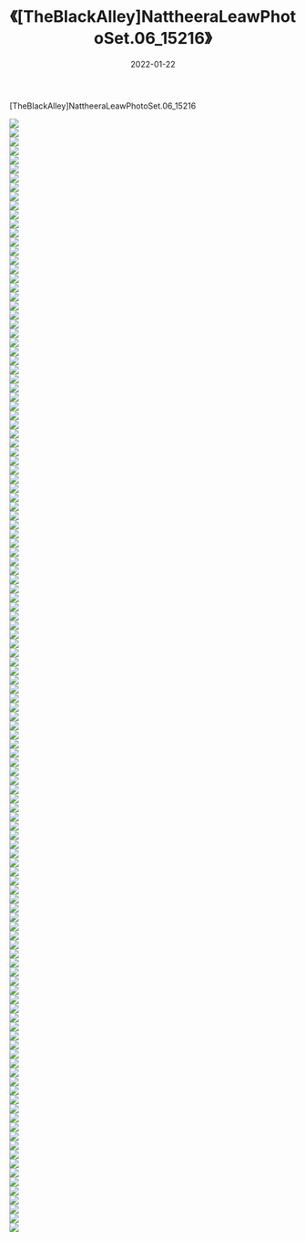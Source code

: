 ﻿---
layout: post
title:  《[TheBlackAlley]NattheeraLeawPhotoSet.06_15216》
date:   2022-01-22
img: http://imgx.orgx.ga/漏D/2022/[TheBlackAlley]NattheeraLeawPhotoSet.06_15216/000.jpg
categories: [美女, 清纯, 唯美]
---

[TheBlackAlley]NattheeraLeawPhotoSet.06_15216

  ![](http://imgx.orgx.ga/漏D/2022/[TheBlackAlley]NattheeraLeawPhotoSet.06_15216/001.jpg) <br> ![](http://imgx.orgx.ga/漏D/2022/[TheBlackAlley]NattheeraLeawPhotoSet.06_15216/002.jpg) <br> ![](http://imgx.orgx.ga/漏D/2022/[TheBlackAlley]NattheeraLeawPhotoSet.06_15216/003.jpg) <br> ![](http://imgx.orgx.ga/漏D/2022/[TheBlackAlley]NattheeraLeawPhotoSet.06_15216/004.jpg) <br> ![](http://imgx.orgx.ga/漏D/2022/[TheBlackAlley]NattheeraLeawPhotoSet.06_15216/005.jpg) <br> ![](http://imgx.orgx.ga/漏D/2022/[TheBlackAlley]NattheeraLeawPhotoSet.06_15216/006.jpg) <br> ![](http://imgx.orgx.ga/漏D/2022/[TheBlackAlley]NattheeraLeawPhotoSet.06_15216/007.jpg) <br> ![](http://imgx.orgx.ga/漏D/2022/[TheBlackAlley]NattheeraLeawPhotoSet.06_15216/008.jpg) <br> ![](http://imgx.orgx.ga/漏D/2022/[TheBlackAlley]NattheeraLeawPhotoSet.06_15216/009.jpg) <br> ![](http://imgx.orgx.ga/漏D/2022/[TheBlackAlley]NattheeraLeawPhotoSet.06_15216/010.jpg) <br> ![](http://imgx.orgx.ga/漏D/2022/[TheBlackAlley]NattheeraLeawPhotoSet.06_15216/011.jpg) <br> ![](http://imgx.orgx.ga/漏D/2022/[TheBlackAlley]NattheeraLeawPhotoSet.06_15216/012.jpg) <br> ![](http://imgx.orgx.ga/漏D/2022/[TheBlackAlley]NattheeraLeawPhotoSet.06_15216/013.jpg) <br> ![](http://imgx.orgx.ga/漏D/2022/[TheBlackAlley]NattheeraLeawPhotoSet.06_15216/014.jpg) <br> ![](http://imgx.orgx.ga/漏D/2022/[TheBlackAlley]NattheeraLeawPhotoSet.06_15216/015.jpg) <br> ![](http://imgx.orgx.ga/漏D/2022/[TheBlackAlley]NattheeraLeawPhotoSet.06_15216/016.jpg) <br> ![](http://imgx.orgx.ga/漏D/2022/[TheBlackAlley]NattheeraLeawPhotoSet.06_15216/017.jpg) <br> ![](http://imgx.orgx.ga/漏D/2022/[TheBlackAlley]NattheeraLeawPhotoSet.06_15216/018.jpg) <br> ![](http://imgx.orgx.ga/漏D/2022/[TheBlackAlley]NattheeraLeawPhotoSet.06_15216/019.jpg) <br> ![](http://imgx.orgx.ga/漏D/2022/[TheBlackAlley]NattheeraLeawPhotoSet.06_15216/020.jpg) <br> ![](http://imgx.orgx.ga/漏D/2022/[TheBlackAlley]NattheeraLeawPhotoSet.06_15216/021.jpg) <br> ![](http://imgx.orgx.ga/漏D/2022/[TheBlackAlley]NattheeraLeawPhotoSet.06_15216/022.jpg) <br> ![](http://imgx.orgx.ga/漏D/2022/[TheBlackAlley]NattheeraLeawPhotoSet.06_15216/023.jpg) <br> ![](http://imgx.orgx.ga/漏D/2022/[TheBlackAlley]NattheeraLeawPhotoSet.06_15216/024.jpg) <br> ![](http://imgx.orgx.ga/漏D/2022/[TheBlackAlley]NattheeraLeawPhotoSet.06_15216/025.jpg) <br> ![](http://imgx.orgx.ga/漏D/2022/[TheBlackAlley]NattheeraLeawPhotoSet.06_15216/026.jpg) <br> ![](http://imgx.orgx.ga/漏D/2022/[TheBlackAlley]NattheeraLeawPhotoSet.06_15216/027.jpg) <br> ![](http://imgx.orgx.ga/漏D/2022/[TheBlackAlley]NattheeraLeawPhotoSet.06_15216/028.jpg) <br> ![](http://imgx.orgx.ga/漏D/2022/[TheBlackAlley]NattheeraLeawPhotoSet.06_15216/029.jpg) <br> ![](http://imgx.orgx.ga/漏D/2022/[TheBlackAlley]NattheeraLeawPhotoSet.06_15216/030.jpg) <br> ![](http://imgx.orgx.ga/漏D/2022/[TheBlackAlley]NattheeraLeawPhotoSet.06_15216/031.jpg) <br> ![](http://imgx.orgx.ga/漏D/2022/[TheBlackAlley]NattheeraLeawPhotoSet.06_15216/032.jpg) <br> ![](http://imgx.orgx.ga/漏D/2022/[TheBlackAlley]NattheeraLeawPhotoSet.06_15216/033.jpg) <br> ![](http://imgx.orgx.ga/漏D/2022/[TheBlackAlley]NattheeraLeawPhotoSet.06_15216/034.jpg) <br> ![](http://imgx.orgx.ga/漏D/2022/[TheBlackAlley]NattheeraLeawPhotoSet.06_15216/035.jpg) <br> ![](http://imgx.orgx.ga/漏D/2022/[TheBlackAlley]NattheeraLeawPhotoSet.06_15216/036.jpg) <br> ![](http://imgx.orgx.ga/漏D/2022/[TheBlackAlley]NattheeraLeawPhotoSet.06_15216/037.jpg) <br> ![](http://imgx.orgx.ga/漏D/2022/[TheBlackAlley]NattheeraLeawPhotoSet.06_15216/038.jpg) <br> ![](http://imgx.orgx.ga/漏D/2022/[TheBlackAlley]NattheeraLeawPhotoSet.06_15216/039.jpg) <br> ![](http://imgx.orgx.ga/漏D/2022/[TheBlackAlley]NattheeraLeawPhotoSet.06_15216/040.jpg) <br> ![](http://imgx.orgx.ga/漏D/2022/[TheBlackAlley]NattheeraLeawPhotoSet.06_15216/041.jpg) <br> ![](http://imgx.orgx.ga/漏D/2022/[TheBlackAlley]NattheeraLeawPhotoSet.06_15216/042.jpg) <br> ![](http://imgx.orgx.ga/漏D/2022/[TheBlackAlley]NattheeraLeawPhotoSet.06_15216/043.jpg) <br> ![](http://imgx.orgx.ga/漏D/2022/[TheBlackAlley]NattheeraLeawPhotoSet.06_15216/044.jpg) <br> ![](http://imgx.orgx.ga/漏D/2022/[TheBlackAlley]NattheeraLeawPhotoSet.06_15216/045.jpg) <br> ![](http://imgx.orgx.ga/漏D/2022/[TheBlackAlley]NattheeraLeawPhotoSet.06_15216/046.jpg) <br> ![](http://imgx.orgx.ga/漏D/2022/[TheBlackAlley]NattheeraLeawPhotoSet.06_15216/047.jpg) <br> ![](http://imgx.orgx.ga/漏D/2022/[TheBlackAlley]NattheeraLeawPhotoSet.06_15216/048.jpg) <br> ![](http://imgx.orgx.ga/漏D/2022/[TheBlackAlley]NattheeraLeawPhotoSet.06_15216/049.jpg) <br> ![](http://imgx.orgx.ga/漏D/2022/[TheBlackAlley]NattheeraLeawPhotoSet.06_15216/050.jpg) <br> ![](http://imgx.orgx.ga/漏D/2022/[TheBlackAlley]NattheeraLeawPhotoSet.06_15216/051.jpg) <br> ![](http://imgx.orgx.ga/漏D/2022/[TheBlackAlley]NattheeraLeawPhotoSet.06_15216/052.jpg) <br> ![](http://imgx.orgx.ga/漏D/2022/[TheBlackAlley]NattheeraLeawPhotoSet.06_15216/053.jpg) <br> ![](http://imgx.orgx.ga/漏D/2022/[TheBlackAlley]NattheeraLeawPhotoSet.06_15216/054.jpg) <br> ![](http://imgx.orgx.ga/漏D/2022/[TheBlackAlley]NattheeraLeawPhotoSet.06_15216/055.jpg) <br> ![](http://imgx.orgx.ga/漏D/2022/[TheBlackAlley]NattheeraLeawPhotoSet.06_15216/056.jpg) <br> ![](http://imgx.orgx.ga/漏D/2022/[TheBlackAlley]NattheeraLeawPhotoSet.06_15216/057.jpg) <br> ![](http://imgx.orgx.ga/漏D/2022/[TheBlackAlley]NattheeraLeawPhotoSet.06_15216/058.jpg) <br> ![](http://imgx.orgx.ga/漏D/2022/[TheBlackAlley]NattheeraLeawPhotoSet.06_15216/059.jpg) <br> ![](http://imgx.orgx.ga/漏D/2022/[TheBlackAlley]NattheeraLeawPhotoSet.06_15216/060.jpg) <br> ![](http://imgx.orgx.ga/漏D/2022/[TheBlackAlley]NattheeraLeawPhotoSet.06_15216/061.jpg) <br> ![](http://imgx.orgx.ga/漏D/2022/[TheBlackAlley]NattheeraLeawPhotoSet.06_15216/062.jpg) <br> ![](http://imgx.orgx.ga/漏D/2022/[TheBlackAlley]NattheeraLeawPhotoSet.06_15216/063.jpg) <br> ![](http://imgx.orgx.ga/漏D/2022/[TheBlackAlley]NattheeraLeawPhotoSet.06_15216/064.jpg) <br> ![](http://imgx.orgx.ga/漏D/2022/[TheBlackAlley]NattheeraLeawPhotoSet.06_15216/065.jpg) <br> ![](http://imgx.orgx.ga/漏D/2022/[TheBlackAlley]NattheeraLeawPhotoSet.06_15216/066.jpg) <br> ![](http://imgx.orgx.ga/漏D/2022/[TheBlackAlley]NattheeraLeawPhotoSet.06_15216/067.jpg) <br> ![](http://imgx.orgx.ga/漏D/2022/[TheBlackAlley]NattheeraLeawPhotoSet.06_15216/068.jpg) <br> ![](http://imgx.orgx.ga/漏D/2022/[TheBlackAlley]NattheeraLeawPhotoSet.06_15216/069.jpg) <br> ![](http://imgx.orgx.ga/漏D/2022/[TheBlackAlley]NattheeraLeawPhotoSet.06_15216/070.jpg) <br> ![](http://imgx.orgx.ga/漏D/2022/[TheBlackAlley]NattheeraLeawPhotoSet.06_15216/071.jpg) <br> ![](http://imgx.orgx.ga/漏D/2022/[TheBlackAlley]NattheeraLeawPhotoSet.06_15216/072.jpg) <br> ![](http://imgx.orgx.ga/漏D/2022/[TheBlackAlley]NattheeraLeawPhotoSet.06_15216/073.jpg) <br> ![](http://imgx.orgx.ga/漏D/2022/[TheBlackAlley]NattheeraLeawPhotoSet.06_15216/074.jpg) <br> ![](http://imgx.orgx.ga/漏D/2022/[TheBlackAlley]NattheeraLeawPhotoSet.06_15216/075.jpg) <br> ![](http://imgx.orgx.ga/漏D/2022/[TheBlackAlley]NattheeraLeawPhotoSet.06_15216/076.jpg) <br> ![](http://imgx.orgx.ga/漏D/2022/[TheBlackAlley]NattheeraLeawPhotoSet.06_15216/077.jpg) <br> ![](http://imgx.orgx.ga/漏D/2022/[TheBlackAlley]NattheeraLeawPhotoSet.06_15216/078.jpg) <br> ![](http://imgx.orgx.ga/漏D/2022/[TheBlackAlley]NattheeraLeawPhotoSet.06_15216/079.jpg) <br> ![](http://imgx.orgx.ga/漏D/2022/[TheBlackAlley]NattheeraLeawPhotoSet.06_15216/080.jpg) <br> ![](http://imgx.orgx.ga/漏D/2022/[TheBlackAlley]NattheeraLeawPhotoSet.06_15216/081.jpg) <br> ![](http://imgx.orgx.ga/漏D/2022/[TheBlackAlley]NattheeraLeawPhotoSet.06_15216/082.jpg) <br> ![](http://imgx.orgx.ga/漏D/2022/[TheBlackAlley]NattheeraLeawPhotoSet.06_15216/083.jpg) <br> ![](http://imgx.orgx.ga/漏D/2022/[TheBlackAlley]NattheeraLeawPhotoSet.06_15216/084.jpg) <br> ![](http://imgx.orgx.ga/漏D/2022/[TheBlackAlley]NattheeraLeawPhotoSet.06_15216/085.jpg) <br> ![](http://imgx.orgx.ga/漏D/2022/[TheBlackAlley]NattheeraLeawPhotoSet.06_15216/086.jpg) <br> ![](http://imgx.orgx.ga/漏D/2022/[TheBlackAlley]NattheeraLeawPhotoSet.06_15216/087.jpg) <br> ![](http://imgx.orgx.ga/漏D/2022/[TheBlackAlley]NattheeraLeawPhotoSet.06_15216/088.jpg) <br> ![](http://imgx.orgx.ga/漏D/2022/[TheBlackAlley]NattheeraLeawPhotoSet.06_15216/089.jpg) <br> ![](http://imgx.orgx.ga/漏D/2022/[TheBlackAlley]NattheeraLeawPhotoSet.06_15216/090.jpg) <br> ![](http://imgx.orgx.ga/漏D/2022/[TheBlackAlley]NattheeraLeawPhotoSet.06_15216/091.jpg) <br> ![](http://imgx.orgx.ga/漏D/2022/[TheBlackAlley]NattheeraLeawPhotoSet.06_15216/092.jpg) <br> ![](http://imgx.orgx.ga/漏D/2022/[TheBlackAlley]NattheeraLeawPhotoSet.06_15216/093.jpg) <br> ![](http://imgx.orgx.ga/漏D/2022/[TheBlackAlley]NattheeraLeawPhotoSet.06_15216/094.jpg) <br> ![](http://imgx.orgx.ga/漏D/2022/[TheBlackAlley]NattheeraLeawPhotoSet.06_15216/095.jpg) <br> ![](http://imgx.orgx.ga/漏D/2022/[TheBlackAlley]NattheeraLeawPhotoSet.06_15216/096.jpg) <br> ![](http://imgx.orgx.ga/漏D/2022/[TheBlackAlley]NattheeraLeawPhotoSet.06_15216/097.jpg) <br> ![](http://imgx.orgx.ga/漏D/2022/[TheBlackAlley]NattheeraLeawPhotoSet.06_15216/098.jpg) <br> ![](http://imgx.orgx.ga/漏D/2022/[TheBlackAlley]NattheeraLeawPhotoSet.06_15216/099.jpg) <br> ![](http://imgx.orgx.ga/漏D/2022/[TheBlackAlley]NattheeraLeawPhotoSet.06_15216/100.jpg) <br> ![](http://imgx.orgx.ga/漏D/2022/[TheBlackAlley]NattheeraLeawPhotoSet.06_15216/101.jpg) <br> ![](http://imgx.orgx.ga/漏D/2022/[TheBlackAlley]NattheeraLeawPhotoSet.06_15216/102.jpg) <br> ![](http://imgx.orgx.ga/漏D/2022/[TheBlackAlley]NattheeraLeawPhotoSet.06_15216/103.jpg) <br> ![](http://imgx.orgx.ga/漏D/2022/[TheBlackAlley]NattheeraLeawPhotoSet.06_15216/104.jpg) <br> ![](http://imgx.orgx.ga/漏D/2022/[TheBlackAlley]NattheeraLeawPhotoSet.06_15216/105.jpg) <br> ![](http://imgx.orgx.ga/漏D/2022/[TheBlackAlley]NattheeraLeawPhotoSet.06_15216/106.jpg) <br> ![](http://imgx.orgx.ga/漏D/2022/[TheBlackAlley]NattheeraLeawPhotoSet.06_15216/107.jpg) <br> ![](http://imgx.orgx.ga/漏D/2022/[TheBlackAlley]NattheeraLeawPhotoSet.06_15216/108.jpg) <br> ![](http://imgx.orgx.ga/漏D/2022/[TheBlackAlley]NattheeraLeawPhotoSet.06_15216/109.jpg) <br> ![](http://imgx.orgx.ga/漏D/2022/[TheBlackAlley]NattheeraLeawPhotoSet.06_15216/110.jpg) <br> ![](http://imgx.orgx.ga/漏D/2022/[TheBlackAlley]NattheeraLeawPhotoSet.06_15216/111.jpg) <br> ![](http://imgx.orgx.ga/漏D/2022/[TheBlackAlley]NattheeraLeawPhotoSet.06_15216/112.jpg) <br> ![](http://imgx.orgx.ga/漏D/2022/[TheBlackAlley]NattheeraLeawPhotoSet.06_15216/113.jpg) <br> ![](http://imgx.orgx.ga/漏D/2022/[TheBlackAlley]NattheeraLeawPhotoSet.06_15216/114.jpg) <br> ![](http://imgx.orgx.ga/漏D/2022/[TheBlackAlley]NattheeraLeawPhotoSet.06_15216/115.jpg) <br> ![](http://imgx.orgx.ga/漏D/2022/[TheBlackAlley]NattheeraLeawPhotoSet.06_15216/116.jpg) <br> ![](http://imgx.orgx.ga/漏D/2022/[TheBlackAlley]NattheeraLeawPhotoSet.06_15216/117.jpg) <br> ![](http://imgx.orgx.ga/漏D/2022/[TheBlackAlley]NattheeraLeawPhotoSet.06_15216/118.jpg) <br> ![](http://imgx.orgx.ga/漏D/2022/[TheBlackAlley]NattheeraLeawPhotoSet.06_15216/119.jpg) <br> ![](http://imgx.orgx.ga/漏D/2022/[TheBlackAlley]NattheeraLeawPhotoSet.06_15216/120.jpg) <br> ![](http://imgx.orgx.ga/漏D/2022/[TheBlackAlley]NattheeraLeawPhotoSet.06_15216/121.jpg) <br> ![](http://imgx.orgx.ga/漏D/2022/[TheBlackAlley]NattheeraLeawPhotoSet.06_15216/122.jpg) <br>